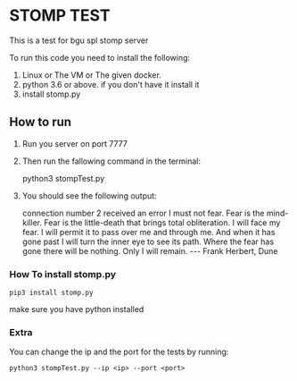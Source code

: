 # STOMP TEST
This is a test for bgu spl stomp server

To run this code you need to install the following:
1. Linux or The VM or The given docker.
2. python 3.6 or above. if you don't have it install it
3. install stomp.py

## How to run
1. Run you server on port 7777
2. Then run the fallowing command in the terminal:
   
 
    python3 stompTest.py

3. You should see the following output:
   

    connection number 2 received an error
    <THE ERROR FRAME YOU SENT>
    I must not fear.
    Fear is the mind-killer.
    Fear is the little-death that brings total obliteration.
    I will face my fear.
    I will permit it to pass over me and through me.
    And when it has gone past I will turn the inner eye to see its path.
    Where the fear has gone there will be nothing.
    Only I will remain.
    --- Frank Herbert, Dune

### How To install stomp.py

    pip3 install stomp.py

make sure you have python installed


### Extra

You can change the ip and the port for the tests by running:

    python3 stompTest.py --ip <ip> --port <port>